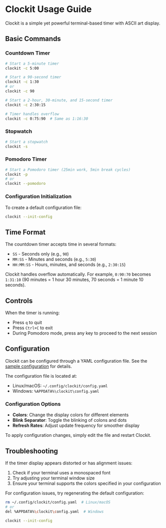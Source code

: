 # Clockit Usage Guide

Clockit is a simple yet powerful terminal-based timer with ASCII art display.

## Basic Commands

### Countdown Timer

```bash
# Start a 5-minute timer
clockit -c 5:00

# Start a 90-second timer
clockit -c 1:30
# or
clockit -c 90

# Start a 2-hour, 30-minute, and 15-second timer
clockit -c 2:30:15

# Timer handles overflow
clockit -c 0:75:90  # Same as 1:16:30
```

### Stopwatch

```bash
# Start a stopwatch
clockit -s
```

### Pomodoro Timer

```bash
# Start a Pomodoro timer (25min work, 5min break cycles)
clockit -p
# or
clockit --pomodoro
```

### Configuration Initialization

To create a default configuration file:

```bash
clockit --init-config
```

## Time Format

The countdown timer accepts time in several formats:

- `SS` - Seconds only (e.g., `90`)
- `MM:SS` - Minutes and seconds (e.g., `5:30`)
- `HH:MM:SS` - Hours, minutes, and seconds (e.g., `2:30:15`)

Clockit handles overflow automatically. For example, `0:90:70` becomes `1:31:10` (90 minutes = 1 hour 30 minutes, 70 seconds = 1 minute 10 seconds).

## Controls

When the timer is running:

- Press `q` to quit
- Press `Ctrl+C` to exit
- During Pomodoro mode, press any key to proceed to the next session

## Configuration

Clockit can be configured through a YAML configuration file. See the [sample configuration](sample-config.yaml) for details.

The configuration file is located at:
- Linux/macOS: `~/.config/clockit/config.yaml`
- Windows: `%APPDATA%\clockit\config.yaml`

### Configuration Options

- **Colors**: Change the display colors for different elements
- **Blink Separator**: Toggle the blinking of colons and dots
- **Refresh Rates**: Adjust update frequency for smoother display

To apply configuration changes, simply edit the file and restart Clockit.

## Troubleshooting

If the timer display appears distorted or has alignment issues:
1. Check if your terminal uses a monospaced font
2. Try adjusting your terminal window size
3. Ensure your terminal supports the colors specified in your configuration

For configuration issues, try regenerating the default configuration:
```bash
rm ~/.config/clockit/config.yaml  # Linux/macOS
# or
del %APPDATA%\clockit\config.yaml  # Windows

clockit --init-config
```